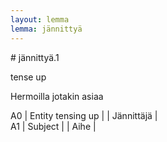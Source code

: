 ```yaml
---
layout: lemma
lemma: jännittyä
---
```


<div class="sense">
# <span class="sensename">jännittyä.1</span>

<span class="description">tense up</span>

<span class="description">Hermoilla jotakin asiaa</span>

A0 | Entity tensing up |   | Jännittäjä |  
A1 | Subject |   | Aihe |  

</div>

